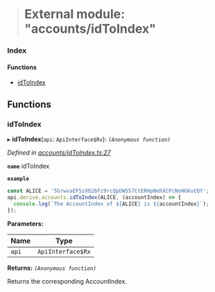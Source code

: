> # External module: "accounts/idToIndex"

### Index

#### Functions

* [idToIndex](_accounts_idtoindex_.md#idtoindex)

## Functions

###  idToIndex

▸ **idToIndex**(`api`: `ApiInterface$Rx`): *`(Anonymous function)`*

*Defined in [accounts/idToIndex.ts:27](https://github.com/polkadot-js/api/blob/8ca4b5a/packages/api-derive/src/accounts/idToIndex.ts#L27)*

**`name`** idToIndex

**`example`** 
<BR>

```javascript
const ALICE = '5GrwvaEF5zXb26Fz9rcQpDWS57CtERHpNehXCPcNoHGKutQY';
api.derive.accounts.idToIndex(ALICE, (accountIndex) => {
  console.log(`The AccountIndex of ${ALICE} is ${accountIndex}`);
});
```

**Parameters:**

Name | Type |
------ | ------ |
`api` | `ApiInterface$Rx` |

**Returns:** *`(Anonymous function)`*

Returns the corresponding AccountIndex.